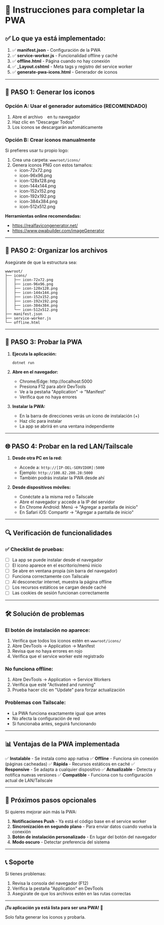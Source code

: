 # 📱 Instrucciones para completar la PWA

## ✅ Lo que ya está implementado:

1. ✅ **manifest.json** - Configuración de la PWA
2. ✅ **service-worker.js** - Funcionalidad offline y caché
3. ✅ **offline.html** - Página cuando no hay conexión
4. ✅ **_Layout.cshtml** - Meta tags y registro del service worker
5. ✅ **generate-pwa-icons.html** - Generador de iconos

---

## 🎨 PASO 1: Generar los iconos

### Opción A: Usar el generador automático (RECOMENDADO)

1. Abre el archivo ` ` en tu navegador
2. Haz clic en "Descargar Todos"
3. Los iconos se descargarán automáticamente

### Opción B: Crear iconos manualmente

Si prefieres usar tu propio logo:

1. Crea una carpeta: `wwwroot/icons/`
2. Genera iconos PNG con estos tamaños:
   - icon-72x72.png
   - icon-96x96.png
   - icon-128x128.png
   - icon-144x144.png
   - icon-152x152.png
   - icon-192x192.png
   - icon-384x384.png
   - icon-512x512.png

**Herramientas online recomendadas:**
- https://realfavicongenerator.net/
- https://www.pwabuilder.com/imageGenerator

---

## 📂 PASO 2: Organizar los archivos

Asegúrate de que la estructura sea:

```
wwwroot/
├── icons/
│   ├── icon-72x72.png
│   ├── icon-96x96.png
│   ├── icon-128x128.png
│   ├── icon-144x144.png
│   ├── icon-152x152.png
│   ├── icon-192x192.png
│   ├── icon-384x384.png
│   └── icon-512x512.png
├── manifest.json
├── service-worker.js
└── offline.html
```

---

## 🚀 PASO 3: Probar la PWA

1. **Ejecuta la aplicación:**
   ```bash
   dotnet run
   ```

2. **Abre en el navegador:**
   - Chrome/Edge: http://localhost:5000
   - Presiona F12 para abrir DevTools
   - Ve a la pestaña "Application" → "Manifest"
   - Verifica que no haya errores

3. **Instalar la PWA:**
   - En la barra de direcciones verás un ícono de instalación (+)
   - Haz clic para instalar
   - La app se abrirá en una ventana independiente

---

## 🌐 PASO 4: Probar en la red LAN/Tailscale

1. **Desde otra PC en la red:**
   - Accede a: `http://[IP-DEL-SERVIDOR]:5000`
   - Ejemplo: `http://100.82.200.28:5000`
   - También podrás instalar la PWA desde ahí

2. **Desde dispositivos móviles:**
   - Conéctate a la misma red o Tailscale
   - Abre el navegador y accede a la IP del servidor
   - En Chrome Android: Menú → "Agregar a pantalla de inicio"
   - En Safari iOS: Compartir → "Agregar a pantalla de inicio"

---

## 🔍 Verificación de funcionalidades

### ✅ Checklist de pruebas:

- [ ] La app se puede instalar desde el navegador
- [ ] El icono aparece en el escritorio/menú inicio
- [ ] Se abre en ventana propia (sin barra del navegador)
- [ ] Funciona correctamente con Tailscale
- [ ] Al desconectar internet, muestra la página offline
- [ ] Los recursos estáticos se cargan desde caché
- [ ] Las cookies de sesión funcionan correctamente

---

## 🛠️ Solución de problemas

### El botón de instalación no aparece:

1. Verifica que todos los iconos estén en `wwwroot/icons/`
2. Abre DevTools → Application → Manifest
3. Revisa que no haya errores en rojo
4. Verifica que el service worker esté registrado

### No funciona offline:

1. Abre DevTools → Application → Service Workers
2. Verifica que esté "Activated and running"
3. Prueba hacer clic en "Update" para forzar actualización

### Problemas con Tailscale:

- La PWA funciona exactamente igual que antes
- No afecta la configuración de red
- Si funcionaba antes, seguirá funcionando

---

## 📊 Ventajas de la PWA implementada

✅ **Instalable** - Se instala como app nativa
✅ **Offline** - Funciona sin conexión (páginas cacheadas)
✅ **Rápida** - Recursos estáticos en caché
✅ **Responsive** - Se adapta a cualquier dispositivo
✅ **Actualizable** - Detecta y notifica nuevas versiones
✅ **Compatible** - Funciona con tu configuración actual de LAN/Tailscale

---

## 🎯 Próximos pasos opcionales

Si quieres mejorar aún más la PWA:

1. **Notificaciones Push** - Ya está el código base en el service worker
2. **Sincronización en segundo plano** - Para enviar datos cuando vuelva la conexión
3. **Botón de instalación personalizado** - En lugar del botón del navegador
4. **Modo oscuro** - Detectar preferencia del sistema

---

## 📞 Soporte

Si tienes problemas:
1. Revisa la consola del navegador (F12)
2. Verifica la pestaña "Application" en DevTools
3. Asegúrate de que los archivos estén en las rutas correctas

---

**¡Tu aplicación ya está lista para ser una PWA! 🎉**

Solo falta generar los iconos y probarla.
